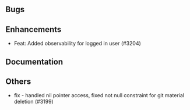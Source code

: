 ## Bugs
## Enhancements
- Feat: Added observability for logged in user (#3204)
## Documentation
## Others
- fix  - handled nil pointer access, fixed not null constraint for git material deletion (#3199)
